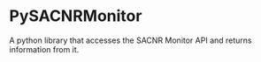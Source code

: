 # PySACNRMonitor
A python library that accesses the SACNR Monitor API and returns information from it.
